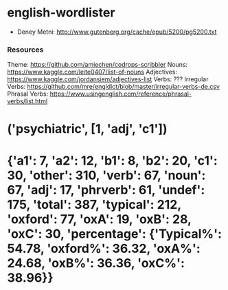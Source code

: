 # english-wordlister
* Deney Metni: http://www.gutenberg.org/cache/epub/5200/pg5200.txt 

### Resources
Theme: https://github.com/amiechen/codrops-scribbler
Nouns: https://www.kaggle.com/leite0407/list-of-nouns
Adjectives: https://www.kaggle.com/jordansiem/adjectives-list
Verbs: ???
Irregular Verbs: https://github.com/mre/engldict/blob/master/irregular-verbs-de.csv
Phrasal Verbs: https://www.usingenglish.com/reference/phrasal-verbs/list.html


# ('psychiatric', [1, 'adj', 'c1'])


# {'a1': 7, 'a2': 12, 'b1': 8, 'b2': 20, 'c1': 30, 'other': 310, 'verb': 67, 'noun': 67, 'adj': 17, 'phrverb': 61, 'undef': 175, 'total': 387, 'typical': 212, 'oxford': 77, 'oxA': 19, 'oxB': 28, 'oxC': 30, 'percentage': {'Typical%': 54.78, 'oxford%': 36.32, 'oxA%': 24.68, 'oxB%': 36.36, 'oxC%': 38.96}}